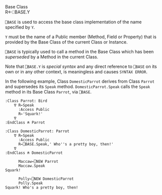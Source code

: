 <div class="heading">
  <div class="name">Base Class</div>
  <div class="command">R←⎕BASE.Y</div>
</div>

`⎕BASE` is used to access the base class implementation of the name specified by `Y`.

`Y` must be the name of a Public member (Method, Field or Property) that is provided by the Base Class of the current Class or Instance.

`⎕BASE` is typically used to call a method in the Base Class which has been *superseded* by a Method in the current Class.

Note that `⎕BASE.Y` is *special syntax* and any direct reference to `⎕BASE` on its own or in any other context, is meaningless and causes `SYNTAX ERROR`.

In the following example, Class `DomesticParrot` derives from Class `Parrot` and supersedes its `Speak` method. `DomesticParrot.Speak` calls the `Speak` method in its Base Class `Parrot`, via `⎕BASE`.
```apl
:Class Parrot: Bird
    ∇ R←Speak
      :Access Public
      R←'Squark!'
    ∇
:EndClass ⍝ Parrot
 
:Class DomesticParrot: Parrot
    ∇ R←Speak
      :Access Public
      R←⎕BASE.Speak,' Who''s a pretty boy, then!'
    ∇
:EndClass ⍝ DomesticParrot

      Maccaw←⎕NEW Parrot
      Maccaw.Speak
Squark!
 
      Polly←⎕NEW DomesticParrot
      Polly.Speak
Squark! Who's a pretty boy, then!
```
